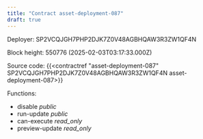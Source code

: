 ```yaml
---
title: "Contract asset-deployment-087"
draft: true
---
```

Deployer: SP2VCQJGH7PHP2DJK7Z0V48AGBHQAW3R3ZW1QF4N


 



Block height: 550776 (2025-02-03T03:17:33.000Z)

Source code: {{<contractref "asset-deployment-087" SP2VCQJGH7PHP2DJK7Z0V48AGBHQAW3R3ZW1QF4N asset-deployment-087>}}

Functions:

* disable _public_
* run-update _public_
* can-execute _read_only_
* preview-update _read_only_
